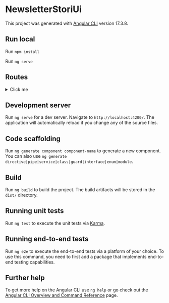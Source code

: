 # NewsletterStoriUi

This project was generated with [Angular CLI](https://github.com/angular/angular-cli) version 17.3.8.

## Run local

Run `npm install`

Run `ng serve`

## Routes

<details>
  <summary>Click me</summary>
  
`/singup`
![Signup Example](assets/localhost_4200_singup.png)

`/newsletters`
Example:
![Newsletters Example](assets/localhost_4200_newsletters.png)

`/subscribe/:newsletterId`
Example:
![Subscribe](assets/localhost_4200_subscribe_1.png)

`/unsubscribe/:subscriptionEmail`
Example:
![Unsubscribe](assets/localhost_4200_unsubscribe.png)

</details>

## Development server

Run `ng serve` for a dev server. Navigate to `http://localhost:4200/`. The application will automatically reload if you change any of the source files.

## Code scaffolding

Run `ng generate component component-name` to generate a new component. You can also use `ng generate directive|pipe|service|class|guard|interface|enum|module`.

## Build

Run `ng build` to build the project. The build artifacts will be stored in the `dist/` directory.

## Running unit tests

Run `ng test` to execute the unit tests via [Karma](https://karma-runner.github.io).

## Running end-to-end tests

Run `ng e2e` to execute the end-to-end tests via a platform of your choice. To use this command, you need to first add a package that implements end-to-end testing capabilities.

## Further help

To get more help on the Angular CLI use `ng help` or go check out the [Angular CLI Overview and Command Reference](https://angular.io/cli) page.

